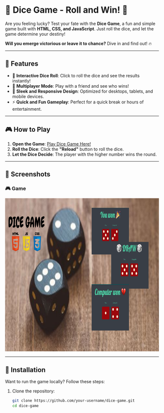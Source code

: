 # 🎲 Dice Game - Roll and Win! 🎉

Are you feeling lucky? Test your fate with the **Dice Game**, a fun and simple game built with **HTML, CSS, and JavaScript**. Just roll the dice, and let the game determine your destiny! 

**Will you emerge victorious or leave it to chance?** Dive in and find out! 🔥

---

## 🌟 Features
- 🎲 **Interactive Dice Roll**: Click to roll the dice and see the results instantly!
- 🥇 **Multiplayer Mode**: Play with a friend and see who wins!
- 🎨 **Sleek and Responsive Design**: Optimized for desktops, tablets, and mobile devices.
- ⚡ **Quick and Fun Gameplay**: Perfect for a quick break or hours of entertainment.

---

## 🎮 How to Play
1. **Open the Game**: [Play Dice Game Here!](https://rohitnishanth.github.io/projectDice/)  
2. **Roll the Dice**: Click the **"Reload"** button to roll the dice.  
3. **Let the Dice Decide**: The player with the higher number wins the round.   

---

## 📸 Screenshots

### 🎮 Game 
<img src="images/Dice.png" alt="Description of the image" width="1500" height="500" />


---

## 🔧 Installation

Want to run the game locally? Follow these steps:

1. Clone the repository:
   ```bash
   git clone https://github.com/your-username/dice-game.git
   cd dice-game
